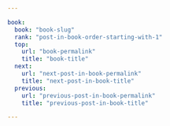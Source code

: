 ```yaml
---

book:
  book: "book-slug"
  rank: "post-in-book-order-starting-with-1"
  top:
    url: "book-permalink"
    title: "book-title"
  next:
    url: "next-post-in-book-permalink"
    title: "next-post-in-book-title"
  previous: 
    url: "previous-post-in-book-permalink"
    title: "previous-post-in-book-title"

---
```

